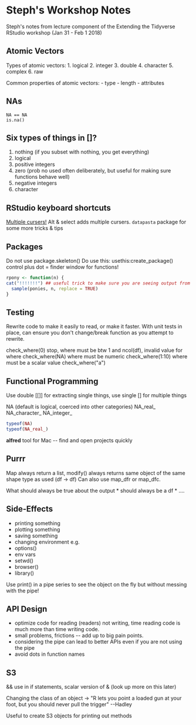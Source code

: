 Steph's Workshop Notes
================

Steph's notes from lecture component of the Extending the Tidyverse RStudio workshop (Jan 31 - Feb 1 2018)

Atomic Vectors
--------------

Types of atomic vectors: 1. logical 2. integer 3. double 4. character 5. complex 6. raw

Common properties of atomic vectors: - type - length - attributes

NAs
---

    NA == NA
    is.na()

Six types of things in \[\]?
----------------------------

1.  nothing (if you subset with nothing, you get everything)
2.  logical
3.  positive integers
4.  zero (prob no used often deliberately, but useful for making sure functions behave well)
5.  negative integers
6.  character

RStudio keyboard shortcuts
--------------------------

[Multiple cursers!](https://support.rstudio.com/hc/en-us/community/posts/206374508-Multiple-cursors) Alt & select adds multiple cursers. `datapasta` package for some more tricks & tips

Packages
--------

Do not use package.skeleton() Do use this: usethis:create\_package() control plus dot = finder window for functions!

``` r
rpony <- function(n) {
cat("!!!!!!!") ## useful trick to make sure you are seeing output from this function
  sample(ponies, n, replace = TRUE)
}
```

Testing
-------

Rewrite code to make it easily to read, or make it faster. With unit tests in place, can ensure you don't change/break function as you attempt to rewrite.

check\_where(0) stop, where must be btw 1 and ncol(df), invalid value for where check\_where(NA) where must be numeric check\_where(1:10) where must be a scalar value check\_where("a")

Functional Programming
----------------------

Use double \[\[\]\] for extracting single things, use single \[\] for multiple things

NA (default is logical, coerced into other categories) NA\_real\_ NA\_character\_ NA\_integer\_

``` r
typeof(NA)
typeof(NA_real_)
```

**alfred** tool for Mac -- find and open projects quickly

Purrr
-----

Map always return a list, modify() always returns same object of the same shape type as used (df -&gt; df) Can also use map\_dfr or map\_dfc.

What should always be true about the output \* should always be a df \* ....

Side-Effects
------------

-   printing something
-   plotting something
-   saving something
-   changing environment e.g.
-   options()
-   env vars
-   setwd()
-   browser()
-   library()

Use print() in a pipe series to see the object on the fly but without messing with the pipe!

API Design
----------

-   optimize code for reading (readers) not writing, time reading code is much more than time writing code.
-   small problems, frictions -- add up to big pain points.
-   considering the pipe can lead to better APIs even if you are not using the pipe
-   avoid dots in function names

S3
--

&& use in if statements, scalar version of & (look up more on this later)

Changing the class of an object -&gt; "R lets you point a loaded gun at your foot, but you should never pull the trigger" --Hadley

Useful to create S3 objects for printing out methods
